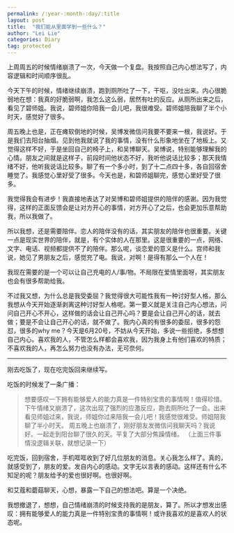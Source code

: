 ```yaml
---
permalink: /:year-:month-:day/:title
layout: post
title:  "我们能从里面学到一些什么？"
author: "Lei Lie"
categories: Diary
tag: protected
---
```


上周周五的时候情绪崩溃了一次，今天做一个复盘。我按照自己内心想法写了，内容逻辑和时间顺序很乱。

今天下午的时候，情绪继续崩溃，跑到厕所吐了一下，干呕，没吐出来。内心很脆弱地在想：我真的好脆弱啊，我怎么这么弱，居然有吐的反应。从厕所出来之后，看见了碧师姐。我说，碧师姐你陪我一会儿吧，我很难受。碧师姐陪我聊了半个小时天，感觉好了很多。

周五晚上也是，正在瘫软倒地的时候，吴博发微信问我要不要来一根，我说好。于是我们去阳台抽烟。见到他我就说了我的事情，没有什么形象地坐在了地板上。又觉得这样不好，于是坐回自己的椅子上，和吴博聊天。吴博说，特别能够理解我的心情。朋友之间就是这样子，前段时间他状态不好，我听他说话比较多；那天我情绪不好，他听我说话比较多。聊了有一个多小时，到了十二点四十多，各自回宿舍睡觉了。我感觉心里好受了很多。今天也是，和碧师姐聊完，感觉心里好受了很多。

我觉得我会有进步！我直接地表达了对吴博和碧师姐提供的陪伴的感谢。因为我觉得，这样的正面反馈会是让对方开心的事情，对方开心了之后，也会更加乐意帮助我，所以我做了。

所以我想，还是需要陪伴。恋人的陪伴没有的话，其实朋友的陪伴也很重要。关键一点是现实世界的陪伴，就是，有个实体的人在那里。这是很重要的一点，网络、文字、电话、视频都提供不了的陪伴。那么呢，谈恋爱的意义是什么。宫师和我说，她见了男朋友之后，感觉充了电。我说，对啊！是得有那么一个人在！

我现在需要的是一个可以让自己充电的人/事/物。不局限在爱情里面呀，其实朋友也会有很多帮助给我。

不过我又想，为什么总是我受委屈？我觉得很大可能性我有一种讨好型人格，那么我想从今天开始逐渐剥离这种讨好型人格呢。第一要义就是关注自己内心想法，问问自己开心不开心，这样做的话会让自己开心吗？要是会让自己开心的话，就去做；要是不会让自己开心的话，就不做了。我内心真的有很多的委屈，很多的怨怼，很多的why me？今天是6月20号，不妨从今天开始，多说一些拒绝，多想想自己内心。喜欢我的人，不管怎么样都会喜欢我，因为我身上有他们喜欢的特质；不喜欢我的人，再怎么努力也没有办法，无可奈何。

---

刚去吃饭了，现在吃完饭回来继续写。

吃饭的时候发了一条广播：

> 想要感叹一下拥有能够爱人的能力真是一件特别宝贵的事情啊！值得珍惜。
> 下午情绪又崩溃了，这次出现了强烈的应激反应，跑去厕所吐了一会。出来看见师姐过来，我说，师姐你过来陪我一会儿吧！我感觉很难受。师姐陪我聊了半小时天。
> 周五晚上也崩溃了，刚好朋友发微信问我聊天吗？我说好。一起走到阳台聊了很久的天。平复了大部分焦躁情绪。
> （上面三件事情没逻辑关联，就想记录一下）

吃完饭，回到宿舍，手机哐哐收到了好几位朋友的消息。关心我怎么样了。真的，就感受到了，朋友的爱。发自内心的感动。文字无以言表的感动。这样还有什么不知足的呢？朋友给予的爱也很好啊。也很好啊。

和艾蔻和蘑菇聊天，心想，暴露一下自己的想法吧。算是一个决绝。

我想撤退了，想想，自己情绪崩溃的时候支持我的是朋友，算了。所以才想发出感叹：拥有能够爱人的能力真是一件特别宝贵的事情啊！或许我喜欢的是喜欢人的状态呢。